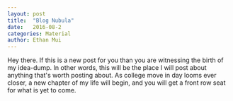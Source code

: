```yaml
---
layout: post
title:  "Blog Nubula"
date:   2016-08-2 
categories: Material
author: Ethan Mui
---
```

Hey there. If this is a new post for you than you are witnessing the birth of my idea-dump. In other words, this will be the place I will post about anything that's worth posting about. As college move in day looms ever closer, a new chapter of my life will begin, and you will get a front row seat for what is yet to come.
